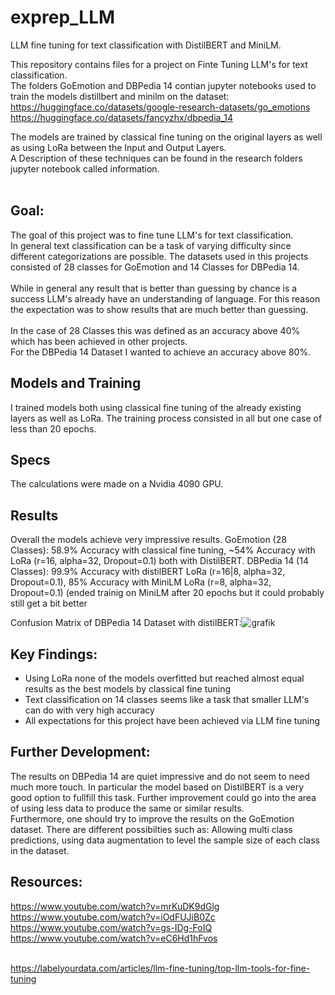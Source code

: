 # exprep_LLM
LLM fine tuning for text classification with DistilBERT and MiniLM.

This repository contains files for a project on Finte Tuning LLM's for text classification.<br>
The folders GoEmotion and DBPedia 14 contian jupyter notebooks used to train the models distillbert and minilm on the dataset:<br>
https://huggingface.co/datasets/google-research-datasets/go_emotions <br>
https://huggingface.co/datasets/fancyzhx/dbpedia_14 <br>

The models are trained by classical fine tuning on the original layers as well as using LoRa between the Input and Output Layers.<br>
A Description of these techniques can be found in the research folders jupyter notebook called information.<br><br>

## Goal:
The goal of this project was to fine tune LLM's for text classification.<br> In general text classification can be a task of varying difficulty since different categorizations are possible. The datasets used in this projects consisted of 28 classes for GoEmotion and 14 Classes for DBPedia 14.<br><br> While in general any result that is better than guessing by chance is a success LLM's already have an understanding of language. For this reason the expectation was to show results that are much better than guessing.<br><br>
In the case of 28 Classes this was defined as an accuracy above 40% which has been achieved in other projects.<br>
For the DBPedia 14 Dataset I wanted to achieve an accuracy above 80%.<br>

## Models and Training
I trained models both using classical fine tuning of the already existing layers as well as LoRa. The training process consisted in all but one case of less than 20 epochs. 

## Specs
The calculations were made on a Nvidia 4090 GPU.

## Results 
Overall the models achieve very impressive results.
GoEmotion (28 Classes): 58.9% Accuracy with classical fine tuning, ~54% Accuracy with LoRa (r=16, alpha=32, Dropout=0.1) both with DistilBERT.
DBPedia 14 (14 Classes): 99.9% Accuracy with distilBERT LoRa (r=16|8, alpha=32, Dropout=0.1), 85% Accuracy with MiniLM LoRa (r=8, alpha=32, Dropout=0.1) (ended trainig on MiniLM after 20 epochs but it could probably still get a bit better

Confusion Matrix of DBPedia 14 Dataset with distilBERT:![grafik](https://github.com/user-attachments/assets/619004c9-f31b-482d-91e0-77ecfa395d45)



## Key Findings:
- Using LoRa none of the models overfitted but reached almost equal results as the best models by classical fine tuning
- Text classification on 14 classes seems like a task that smaller LLM's can do with very high accuracy
- All expectations for this project have been achieved via LLM fine tuning

## Further Development:
The results on DBPedia 14 are quiet impressive and do not seem to need much more touch. In particular the model based on DistilBERT is a very good option to fullfill this task. Further improvement could go into the area of using less data to produce the same or similar results. <br>
Furthermore, one should try to improve the results on the GoEmotion dataset. There are different possibilties such as: Allowing multi class predictions, using data augmentation to level the sample size of each class in the dataset.

## Resources:
https://www.youtube.com/watch?v=mrKuDK9dGlg  <br>
https://www.youtube.com/watch?v=iOdFUJiB0Zc  <br>
https://www.youtube.com/watch?v=gs-IDg-FoIQ  <br>
https://www.youtube.com/watch?v=eC6Hd1hFvos  <br>
<br>


https://labelyourdata.com/articles/llm-fine-tuning/top-llm-tools-for-fine-tuning
